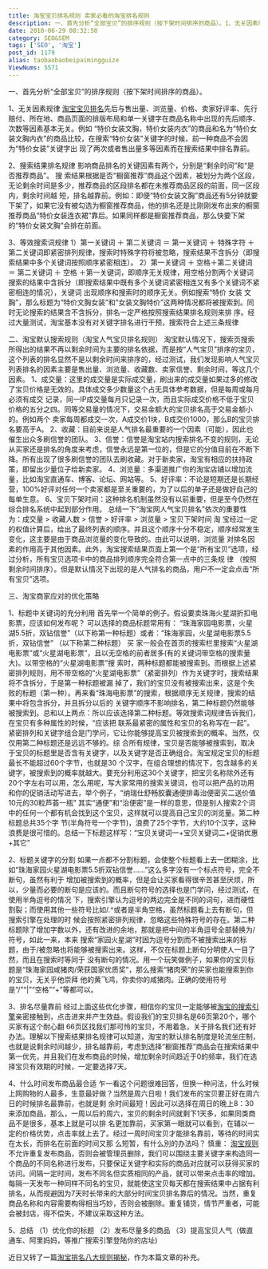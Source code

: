 ```yaml
---
title: 淘宝宝贝排名规则 卖家必看的淘宝排名规则
description: 一、首先分析“全部宝贝”的排序规则（按下架时间排序的商品）。1、无关因素规律post/taobaobaobeipaimingguize.html">淘宝宝贝排名先后与售出量、浏览量、价格、卖家好评率、先行赔付、所在地、商品页面的排版布局和单一关键字在商品名称中出现的先后顺序、次数等因素基本无关。例如“特价女装文胸，特价女装内衣”的商品和名为“特价女装文胸内衣”的商品比较，在搜索“特价女装”关键字的时候，前一种商品不会因为“特价女装”关键字出现了两次或者售出量多等因素而在搜索结果中排名靠前。……
date: 2010-06-29 08:32:50
category: SEO&SEM
tags: ['SEO', '淘宝']
post_id: 1179
alias: taobaobaobeipaimingguize
ViewNums: 5571
---
```


一、首先分析“全部宝贝”的排序规则（按下架时间排序的商品）。

1、无关因素规律
[淘宝宝贝排名](/blog/taobaobaobeipaimingguize)先后与售出量、浏览量、价格、卖家好评率、先行赔付、所在地、商品页面的排版布局和单一关键字在商品名称中出现的先后顺序、次数等因素基本无关。例如 “特价女装文胸，特价女装内衣”的商品和名为“特价女装文胸内衣”的商品比较，在搜索“特价女装”关键字的时候，前一种商品不会因为“特价女装”关键字出 现了两次或者售出量多等因素而在搜索结果中排名靠前。

2、搜索结果排名规律
影响商品排名的关键因素有两个，分别是“剩余时间”和“是否推荐商品”。
搜 索结果根据是否“橱窗推荐”商品这个因素，被划分为两个区段，无论剩余时间是多少，推荐商品的区段排名都在未推荐商品区段的前面，同一区段内，剩余时间越 短，排名越靠前。例如：即便“特价女装文胸”商品还有5分钟就要下架了，如果它没有被勾选为橱窗推荐商品，他的排名还是比刚刚发布出来的橱窗推荐商品“特价女装连衣裙”靠后。如果同样都是橱窗推荐商品，那么快要下架的“特价女装文胸”会排在前面。

3、等效搜索词规律
1）第一关键词 ＋ 第二关键词 ＝ 第一关键词 ＋ 特殊字符 ＋第二关键词即紧密排列规律，搜索时特殊字符将被忽略，搜索结果不含拆分（即搜索结果中多个关键词按照顺序紧密相连）。
2）第一关键词 ＋ 空格＋第二关键词 ＝ 第二关键词 ＋ 空格 ＋第一关键词，即顺序无关规律，用空格分割两个关键词搜索的结果中含拆分（即搜索结果中既有多个关键词紧密相连又有多个关键词不紧密相连的情况），关键词 出现顺序和搜索时的顺序无关。例如搜索“特价 女装 文胸”，那么标题为“特价文胸女装”和“女装文胸特价”这两种情况都将被搜索到。同时无论搜索的结果含不含拆分，排名一定严格按照搜索结果排名规则来排 序。经过大量测试，淘宝基本没有对关键字排名进行干预，搜索符合上述三条规律

二、淘宝默认搜索规则（淘宝人气宝贝排名规则）
淘宝默认情况下，搜索页搜索所得出的结果不再以剩余时间为主要的排名依据，而是按“人气宝贝”排序的宝贝，这个列表的排名显然不是以剩余时间来排序的，经过测试，我们发现影响人气宝贝列表排名的因素主要是售出量、浏览量、收藏数、卖家信誉、剩余时间，等这几个因素。
1、成交量：这里的成交量是实际成交量，刷出来的成交量如果过多的修改了宝贝价格是无效的。具体成交多少数量这个占无具体参考数据，但是每周或每月必须有成交 记录，同一IP成交量每月只记录一次，而且实际成交价格不低于宝贝价格的五分之四。同等交易量的情况下，交易金额大的宝贝排名高于交易金额小的。例如两个 卖家每周都成交一次，A成交价1块，B成交价1000，那么B的宝贝排名要高于A。
2、收藏：目前来说是人气排名最重要的一个因素（可能），因此也催生出众多刷信誉的团队。
3、信誉：信誉是淘宝站内搜索排名不变的规则，无论从买家还是排名的角度来考虑，信誉永远是第一位的，但是它的分值目前在不断下降。所有出现了很多刷信誉的团队去刷收藏。对于新卖家，淘宝有相应的扶持政策，即留出少量位子给新卖家。
4、浏览量：多渠道推广你的淘宝店铺以增加流量，比如淘宝直通车、博客、论坛、网站等。
5、好评率：不论是短期还是长期经营，100%好评对任何一个卖家都是至关重要的，为了以后的单子还是做好自己的每单生意。
6、宝贝下架时间：这种排名机制虽然没有以前重要，但是至今仍然在综合排名系统中起到部分作用。
总结一下“淘宝网人气宝贝排名”依次的重要性为：成交量 > 收藏人数 > 信誉 > 好评率 > 浏览量 > 宝贝下架时间
淘 宝经过一定的权值计算后，给出了最终列表的顺序。并且这个顺序十分不稳定，顺序经常发生变化，这主要是由于商品浏览量的变化导致的。由此可以说明，浏览量 对排名因素的作用高于其他因素。此外，淘宝搜索结果页面上第一个是“所有宝贝”选项，经过分析，所有宝贝选项卡中的商品排列顺序完全符合第一点中的三条规 律
（按照剩余时间排序）。但是默认情况下出现的是人气排名的商品，用户不一定会点击“所有宝贝”选项。

三、淘宝商家应对的优化策略

1、标题中关键词的充分利用
首先举一个简单的例子。假设要卖珠海火星湖折扣电影票，应该如何发布呢？
可以选择的商品标题常用有：
“珠海家园电影票，火星湖5.5折，双钻信誉”（以下称第一种标题）或者：“珠海家园，火星湖电影票5.5折，双钻信誉” （以下称第二种标题）
买 家一般会在首页的搜索栏里搜索“火星湖电影票”或“火星湖电影票”，且以无空格的前者居多(有的关键词带空格的搜索量大)。以带空格的“火星湖电影票”搜 索时，两种标题都能被搜索到。而根据上述紧密排列规则，用不带空格的“火星湖电影票”（紧密排列）作为关键字时，搜索结果将不含拆分，于是第一种标题被漏 掉了，我们的宝贝没有被搜索出来，这是个失败的标题（第一种）。再来看“珠海电影票”的搜索，根据顺序无关规律，搜索的结果中将包含拆分，并且拆分以后的 关键字顺序不影响排名，第二种标题仍然能够被搜索到。总和以上两点：所以应该选择第二种标题。等效搜索词规律告诉我们，在宝贝有多种属性的时候，“应该把 联系最紧密的属性和宝贝的名称写在一起”。紧密排列和关键字组合是门学问，它让你能够提高宝贝被搜索到的概率。当然，仅仅用第二种标题还是远远不够的。综 合所有规律，宝贝是否能够被搜索到，取决于宝贝的标题里是否含有关键字，以及关键字是否正确组合。淘宝规定宝贝的标题最长不能超过60个字节，也就是30 个汉字，在组合理想的情况下，包含越多的关键字，被搜索到的概率就越大。要充分利用这30个关键字，把宝贝名称除外还有20个字左右可以用，怎么用呢，写大家常用的搜索关键词，也可以把产品的功用和你的促销活动写进去，举个例子，“纳瑞仕舒畅胶囊通便排毒治便密买二送价值10元的30粒芦荟一瓶” 其实“通便”和“治便密”是一样的意思，但是别人搜索2个词中的任何一个都有机会找到这个宝贝，这样就可以提高自己宝贝的浏览量。第二种标题总共35个字 节(半角符号一个字节)，浪费了25个字节，大约10个汉字，这种浪费是很可惜的。总结一下标题这样写：“宝贝关键词一+宝贝关键词二+促销优惠+其它”

2、标题关键字的分割
如果一点都不分割标题，会使整个标题看上去一团糊涂，比如“珠海家园火星湖电影票5.5折双钻信誉……”这么多字没有一个标点符号，完全不断句，虽然有利于 增加被搜索到的概率，但是会让买家看得很辛苦甚至厌烦，所以，少量而必要的断句是应该的。而且断句符号的选择也是门学问，经过测试，在使用半角逗号的情况 下，搜索引擎认为逗号的两边完全是不同的词句，进而硬性割裂；而使用其他一些符号比如/.^或者是半角空格，虽然标题看上去有断句，但搜索引擎在处理的时 候会按照紧密排列规律，忽略这些特殊符号的存在。第二种标题除了增加字数以外，还有改进的余地，那就是把中间的半角逗号全部替换为/符号，如此一来，本来 搜索“家园火星湖”时因为逗号分割而不被搜索出来的标题，由于/被忽略也将能够被搜索出来。这样，不仅在标题上断句分明使人一目了然，而且在搜索时等同于 没有断句的情况。用一个玩笑做例子，如果你的宝贝标题是“珠海家园咸猪肉/荣获国家优质奖”，那么搜索“猪肉荣”的买家也能搜索到你的宝贝，无关乎他崇拜 他的黄飞鸿，你卖你的咸猪肉。正确的使用符号是“/”“|”“空格”“+”等都可以。

3、排名尽量靠前
经过上面这些优化步骤，相信你的宝贝一定能够被[淘宝的搜索引擎](/blog/taobaobaobeipaimingguize)亲密接触到，点击进来并产生效益。假设我们的宝贝排名是66页第20个，哪个买家有这个耐心翻 66页区找我们那可怜的宝贝，不用着急，关于排名我们还有好办法。理解以下搜索结果排名规律可以知道，淘宝的默认排名制度是轮流坐庄制，也就是说剩余时间越少，排名越靠前，考虑到选择“橱窗推荐”商品会在搜索结果中第一优先，并且我们在发布商品的时候，增加剩余时间趋近于0的频率，我们在选择宝贝有效期的时候，一定要选择7天。

4、什么时间发布商品最合适
乍一看这个问题很难回答，但换一种问法，什么时候上网购物的人最多，生意最好做？当然是周六日啦！我们发布的宝贝要正好在周六日的时候排名最靠前，也就是剩 余时间最短！因此可以选择在周日的晚上8：30来添加商品，那么，一周以后的周六，宝贝的剩余时间就剩下1天多，如果同类商品不是很多，基本上就是可以排 名更加靠前，买家第一眼就可以看到，在辅以一定的价格优势，点击率就上去了。经过一周时间宝贝才能排名靠前，等待的时间实在太长，而排名在前面的时间又那 么短暂，有什么別的办法吗？
慎重：
[淘宝规则](/blog/taobaobaobeipaimingguize)不允许重复发布商品，否则会被管理员删除，我们可以围绕主要关键字来构造同一个商品的不同名称进行发布，只要保证关键字和实际的商品对应就可以获得买家的访问。间隔一定时间，发布不同名但实质相同的产品，就可以带来点击率的增加。每隔一天发布一种同样不同名的宝贝，就能使这宝贝每天都在搜索结果中占据有利排名，从而规避因为7天时长带来的大部分时间宝贝排名靠后的情况。当然，重复商品名称和内容需要构得相当巧妙，否则会被删除。重复铺货，情节严重者，可能会被封店，得不偿失，不建议采取这种方法。

5、总结
（1）优化你的标题
（2）发布尽量多的商品
（3）提高宝贝人气（做直通车、阿里妈妈，等推广搜索引擎登陆你的店址)

近日又转了一篇[淘宝排名八大规则揭秘](/blog/taobaopaiming8daguize "淘宝排名八大规则揭秘")，作为本篇文章的补充。

